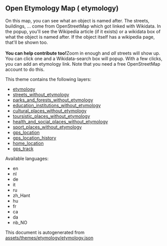 

 Open Etymology Map ( etymology) 
---------------------------------



On this map, you can see what an object is named after. The streets, buildings, ... come from OpenStreetMap which got linked with Wikidata. In the popup, you'll see the Wikipedia article (if it exists) or a wikidata box of what the object is named after. If the object itself has a wikipedia page, that'll be shown too.<br/><br/><b>You can help contribute too!</b>Zoom in enough and <i>all</i> streets will show up. You can click one and a Wikidata-search box will popup. With a few clicks, you can add an etymology link. Note that you need a free OpenStreetMap account to do this.

This theme contains the following layers:



  - [etymology](../Layers/etymology.md)
  - [streets_without_etymology](../Layers/streets_without_etymology.md)
  - [parks_and_forests_without_etymology](../Layers/parks_and_forests_without_etymology.md)
  - [education_institutions_without_etymology](../Layers/education_institutions_without_etymology.md)
  - [cultural_places_without_etymology](../Layers/cultural_places_without_etymology.md)
  - [toursistic_places_without_etymology](../Layers/toursistic_places_without_etymology.md)
  - [health_and_social_places_without_etymology](../Layers/health_and_social_places_without_etymology.md)
  - [sport_places_without_etymology](../Layers/sport_places_without_etymology.md)
  - [gps_location](../Layers/gps_location.md)
  - [gps_location_history](../Layers/gps_location_history.md)
  - [home_location](../Layers/home_location.md)
  - [gps_track](../Layers/gps_track.md)


Available languages:



  - en
  - nl
  - de
  - it
  - ru
  - zh_Hant
  - hu
  - fr
  - ca
  - da
  - nb_NO
 

This document is autogenerated from [assets/themes/etymology/etymology.json](https://github.com/pietervdvn/MapComplete/blob/develop/assets/themes/etymology/etymology.json)